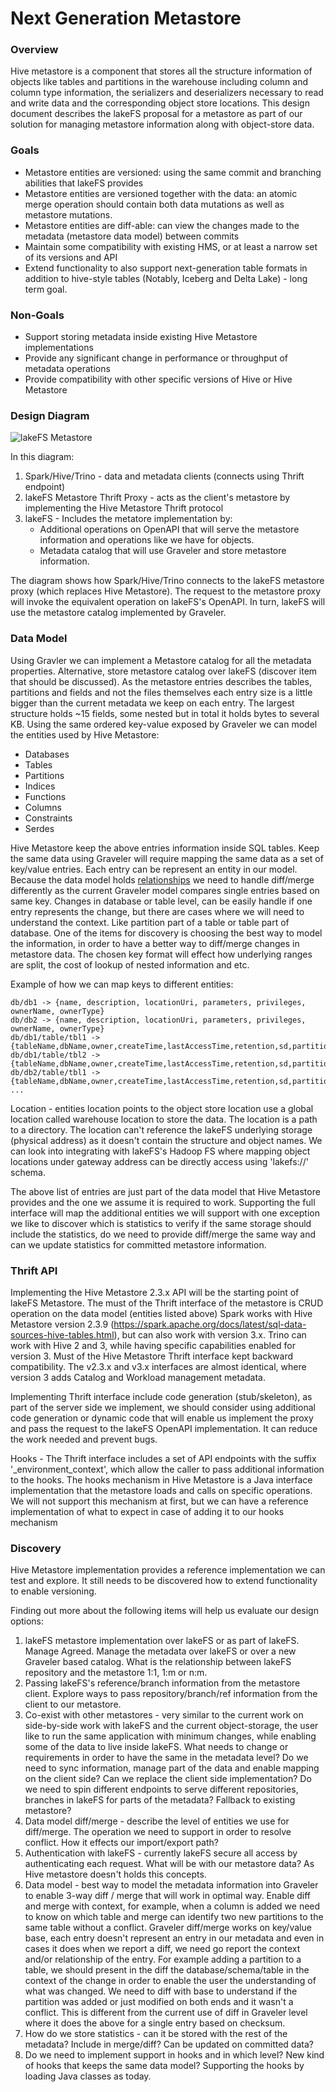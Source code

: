 # Next Generation Metastore

### Overview

Hive metastore is a component that stores all the structure information of objects like tables and partitions in the warehouse including column and column type information, the serializers and deserializers necessary to read and write data and the corresponding object store locations.
This design document describes the lakeFS proposal for a metastore as part of our solution for managing metastore information along with object-store data.

### Goals

- Metastore entities are versioned: using the same commit and branching abilities that lakeFS provides
- Metastore entities are versioned together with the data: an atomic merge operation should contain both data mutations as well as metastore mutations.
- Metastore entities are diff-able: can view the changes made to the metadata (metastore data model) between commits
- Maintain some compatibility with existing HMS, or at least a narrow set of its versions and API
- Extend functionality to also support next-generation table formats in addition to hive-style tables (Notably, Iceberg and Delta Lake) - long term goal.


### Non-Goals

- Support storing metadata inside existing Hive Metastore implementations
- Provide any significant change in performance or throughput of metadata operations
- Provide compatibility with other specific versions of Hive or Hive Metastore


### Design Diagram

![lakeFS Metastore](diagrams/metastore.png)

In this diagram:
1. Spark/Hive/Trino - data and metadata clients (connects using Thrift endpoint)
1. lakeFS Metastore Thrift Proxy - acts as the client's metastore by implementing the Hive Metastore Thrift protocol
1. lakeFS - Includes the metatore implementation by:
   - Additional operations on OpenAPI that will serve the metastore information and operations like we have for objects.
   - Metadata catalog that will use Graveler and store metastore information.

The diagram shows how Spark/Hive/Trino connects to the lakeFS metastore proxy (which replaces Hive Metastore).
The request to the metastore proxy will invoke the equivalent operation on lakeFS's OpenAPI.
In turn, lakeFS will use the metastore catalog implemented by Graveler.



### Data Model

Using Gravler we can implement a Metastore catalog for all the metadata properties. Alternative, store metastore catalog over lakeFS (discover item that should be discussed).
As the metastore entries describes the tables, partitions and fields and not the files themselves each entry size is a little bigger than the current metadata we keep on each entry. The largest structure holds ~15 fields, some nested but in total it holds bytes to several KB.
Using the same ordered key-value exposed by Graveler we can model the entities used by Hive Metastore:

- Databases
- Tables
- Partitions
- Indices
- Functions
- Columns 
- Constraints
- Serdes

Hive Metastore keep the above entries information inside SQL tables. Keep the same data using Graveler will require mapping the same data as a set of key/value entries. Each entry can be represent an entity in our model.
Because the data model holds [relationships](diagrams/hive_metastore_database_diagram.png) we need to handle diff/merge differently as the current Graveler model compares single entries based on same key. Changes in database or table level, can be easily handle if one entry represents the change, but there are cases where we will need to understand the context. Like partition part of a table or table part of database.
One of the items for discovery is choosing the best way to model the information, in order to have a better way to diff/merge changes in metastore data. The chosen key format will effect how underlying ranges are split, the cost of lookup of nested information and etc.

Example of how we can map keys to different entities:

```
db/db1 -> {name, description, locationUri, parameters, privileges, ownerName, ownerType}
db/db2 -> {name, description, locationUri, parameters, privileges, ownerName, ownerType}
db/db1/table/tbl1 -> {tableName,dbName,owner,createTime,lastAccessTime,retention,sd,partitionKeys,...}
db/db1/table/tbl2 -> {tableName,dbName,owner,createTime,lastAccessTime,retention,sd,partitionKeys,...}
db/db2/table/tbl1 -> {tableName,dbName,owner,createTime,lastAccessTime,retention,sd,partitionKeys,...}
...
```

Location - entities location points to the object store location use a global location called warehouse location to store the data.  The location is a path to a directory.
The location can't reference the lakeFS underlying storage (physical address) as it doesn't contain the structure and object names. We can look into integrating with lakeFS's Hadoop FS where mapping object locations under gateway address can be directly access using 'lakefs://' schema.

The above list of entries are just part of the data model that Hive Metastore provides and the one we assume it is required to work. Supporting the full interface will map the additional entities we will support with one exception we like to discover which is statistics to verify if the same storage should include the statistics, do we need to provide diff/merge the same way and can we update statistics for committed metastore information.


### Thrift API

Implementing the Hive Metastore 2.3.x API will be the starting point of lakeFS Metastore. The must of the Thrift interface of the metastore is CRUD operation on the data model (entities listed above)
Spark works with Hive Metastore version 2.3.9 (https://spark.apache.org/docs/latest/sql-data-sources-hive-tables.html), but can also work with version 3.x.
Trino can work with Hive 2 and 3, while having specific capabilities enabled for version 3.
Must of the Hive Metastore Thrift interface kept backward compatibility. The v2.3.x and v3.x interfaces are almost identical, where version 3 adds Catalog and Workload management metadata.

Implementing Thrift interface include code generation (stub/skeleton), as part of the server side we implement, we should consider using additional code generation or dynamic code that will enable us implement the proxy and pass the request to the lakeFS OpenAPI implementation. It can reduce the work needed and prevent bugs.

Hooks - The Thrift interface includes a set of API endpoints with the suffix '_environment_context', which allow the caller to pass additional information to the hooks. The hooks mechanism in Hive Metastore is a Java interface implementation that the metastore loads and calls on specific operations. We will not support this mechanism at first, but we can have a reference implementation of what to expect in case of adding it to our hooks mechanism


### Discovery

Hive Metastore implementation provides a reference implementation we can test and explore. It still needs to be discovered how to extend functionality to enable versioning.

Finding out more about the following items will help us evaluate our design options:

1. lakeFS metastore implementation over lakeFS or as part of lakeFS. Manage Agreed. Manage the metadata over lakeFS or over a new Graveler based catalog. What is the relationship between lakeFS repository and the metastore 1:1, 1:m or n:m.
1. Passing lakeFS's reference/branch information from the metastore client. Explore ways to pass repository/branch/ref information from the client to our metastore.
1. Co-exist with other metastores - very similar to the current work on side-by-side work with lakeFS and the current object-storage, the user like to run the same application with minimum changes, while enabling some of the data to live inside lakeFS. What needs to change or requirements in order to have the same in the metadata level? Do we need to sync information, manage part of the data and enable mapping on the client side? Can we replace the client side implementation? Do we need to spin different endpoints to serve different repositories, branches in lakeFS for parts of the metadata? Fallback to existing metastore?
1. Data model diff/merge - describe the level of entities we use for diff/merge. The operation we need to support in order to resolve conflict. How it effects our import/export path?
1. Authentication with lakeFS - currently lakeFS secure all access by authenticating each request. What will be with our metastore data? As Hive metastore doesn't holds this concepts.
1. Data model - best way to model the metadata information into Graveler to enable 3-way diff / merge that will work in optimal way. Enable diff and merge with context, for example, when a column is added we need to know on which table and merge can identify two new partitions to the same table without a conflict. Graveler diff/merge works on key/value base, each entry doesn't represent an entry in our metadata and even in cases it does when we report a diff, we need go report the context and/or relationship of the entry. For example adding a partition to a table, we should present in the diff the database/schema/table in the context of the change in order to enable the user the understanding of what was changed. We need to diff with base to understand if the partition was added or just modified on both ends and it wasn't a conflict. This is different from the current use of diff in Graveler level where it does the above for a single entry based on checksum.
1. How do we store statistics - can it be stored with the rest of the metadata? Include in merge/diff? Can be updated on committed data?
1. Do we need to implement support in hooks and in which level? New kind of hooks that keeps the same data model? Supporting the hooks by loading Java classes as today.
